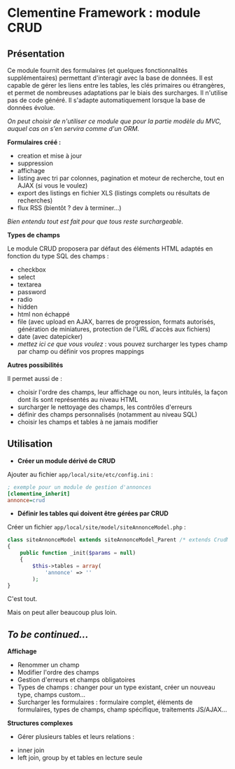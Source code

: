 Clementine Framework : module CRUD
==================================


Présentation
------------

Ce module fournit des formulaires (et quelques fonctionnalités supplémentaires) permettant d'interagir avec la base de données. 
Il est capable de gérer les liens entre les tables, les clés primaires ou étrangères, 
et permet de nombreuses adaptations par le biais des surcharges. Il n'utilise pas de code généré. 
Il s'adapte automatiquement lorsque la base de données évolue.

*On peut choisir de n'utiliser ce module que pour la partie modèle du MVC, auquel cas on s'en servira comme d'un ORM.*

**Formulaires créé :**
- creation et mise à jour
- suppression
- affichage
- listing avec tri par colonnes, pagination et moteur de recherche, tout en AJAX (si vous le voulez)
- export des listings en fichier XLS (listings complets ou résultats de recherches)
- flux RSS (bientôt ? dev à terminer...)

*Bien entendu tout est fait pour que tous reste surchargeable.*

**Types de champs**

Le module CRUD proposera par défaut des éléments HTML adaptés en fonction du type SQL des champs :
- checkbox
- select
- textarea
- password
- radio
- hidden
- html non échappé
- file (avec upload en AJAX, barres de progression, formats autorisés, génération de miniatures, protection de l'URL d'accès aux fichiers)
- date (avec datepicker)
- *mettez ici ce que vous voulez* : vous pouvez surcharger les types champ par champ ou définir vos propres mappings

**Autres possibilités**

Il permet aussi de :
- choisir l'ordre des champs, leur affichage ou non, leurs intitulés, la façon dont ils sont représentés au niveau HTML
- surcharger le nettoyage des champs, les contrôles d'erreurs
- définir des champs personnalisés (notamment au niveau SQL)
- choisir les champs et tables à ne jamais modifier


Utilisation
-----------

* **Créer un module dérivé de CRUD**

Ajouter au fichier `app/local/site/etc/config.ini` :

```ini
; exemple pour un module de gestion d'annonces
[clementine_inherit]
annonce=crud
```

* **Définir les tables qui doivent être gérées par CRUD**

Créer un fichier `app/local/site/model/siteAnnonceModel.php` :

```php
class siteAnnonceModel extends siteAnnonceModel_Parent /* extends CrudModel */
{
    public function _init($params = null)
    {
        $this->tables = array(
            'annonce' => ''
        );
}
```

C'est tout.

Mais on peut aller beaucoup plus loin. 

*To be continued...*
---

**Affichage**

- Renommer un champ
- Modifier l'ordre des champs
- Gestion d'erreurs et champs obligatoires
- Types de champs : changer pour un type existant, créer un nouveau type, champs custom...
- Surcharger les formulaires : formulaire complet, éléments de formulaires, types de champs, champ spécifique, traitements JS/AJAX...

**Structures complexes**

- Gérer plusieurs tables et leurs relations : 
 + inner join
 + left join, group by et tables en lecture seule
